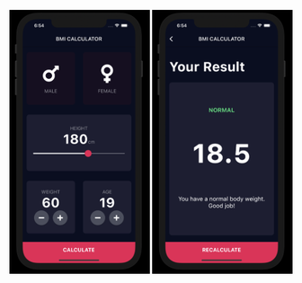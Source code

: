 <p align="center">
  <img src="img-1.png" width="250" title="BMI">
    <img src="img-2.png" width="250" title="BMI">

</p>

